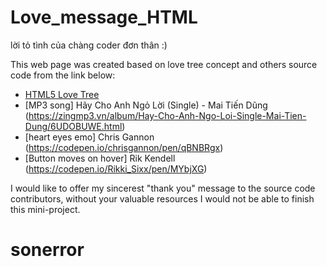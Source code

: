 # Love_message_HTML
lời tỏ tình của chàng coder đơn thân :)

This web page was created based on love tree concept and others source code from the link below:

- [HTML5 Love Tree](http://blog.csdn.net/lisenyang/article/details/35220823)
- [MP3 song] Hãy Cho Anh Ngỏ Lời (Single) - Mai Tiến Dũng (https://zingmp3.vn/album/Hay-Cho-Anh-Ngo-Loi-Single-Mai-Tien-Dung/6UDOBUWE.html)
- [heart eyes emo] Chris Gannon (https://codepen.io/chrisgannon/pen/qBNBRgx)
- [Button moves on hover] Rik Kendell (https://codepen.io/Rikki_Sixx/pen/MYbjXG)

I would like to offer my sincerest "thank you" message to the source code contributors, without your valuable resources I would not be able to finish this mini-project. 
# sonerror
